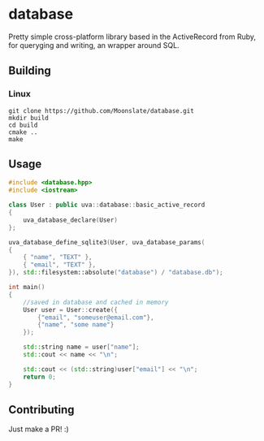 # database

Pretty simple cross-platform library based in the ActiveRecord from Ruby, for queryging and writing, an wrapper around SQL.

## Building 

### Linux

```shell
git clone https://github.com/Moonslate/database.git
mkdir build
cd build
cmake ..
make
```

## Usage

```cpp
#include <database.hpp>
#include <iostream>

class User : public uva::database::basic_active_record
{    
    uva_database_declare(User)
};

uva_database_define_sqlite3(User, uva_database_params(
{
    { "name", "TEXT" },
    { "email", "TEXT" },
}), std::filesystem::absolute("database") / "database.db");

int main()
{
    //saved in database and cached in memory
    User user = User::create({
        {"email", "someuser@email.com"},
        {"name", "some name"}
    });    

    std::string name = user["name"];
    std::cout << name << "\n";

    std::cout << (std::string)user["email"] << "\n";
    return 0;
}
```

## Contributing
Just make a PR! :)
